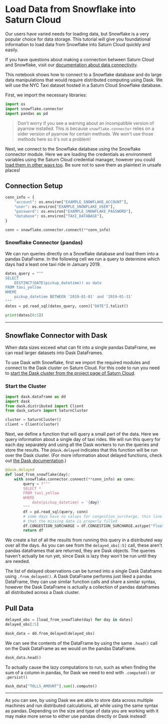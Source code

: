 # Load Data from Snowflake into Saturn Cloud


Our users have varied needs for loading data, but Snowflake is a very popular choice for data storage. This tutorial will give you foundational information to load data from Snowflake into Saturn Cloud quickly and easily.

If you have questions about making a connection between Saturn Cloud and Snowflake, visit our [documentation about data connectivity](https://saturncloud.io/docs/getting-started/connect_data/).

This notebook shows how to connect to a Snowflake database and do large data manipulations that would require distributed computing using Dask. We will use the NYC Taxi dataset hosted in a Saturn Cloud Snowflake database.

First, we import the necessary libraries:


```python
import os
import snowflake.connector
import pandas as pd
```

> Don't worry if you see a warning about an incompatible version of pyarrow installed. This is because `snowflake.connector` relies on a older version of pyarrow for certain methods. We won't use those methods here so it's not a problem!

Next, we connect to the Snowflake database using the Snowflake connector module. Here we are loading the credentials as environment variables using the Saturn Cloud credential manager, however you could [load them in other ways too](https://www.saturncloud.io/docs/getting-started/credentials/). Be sure not to save them as plaintext in unsafe places!

## Connection Setup


```python
conn_info = {
    "account": os.environ["EXAMPLE_SNOWFLAKE_ACCOUNT"],
    "user": os.environ["EXAMPLE_SNOWFLAKE_USER"],
    "password": os.environ["EXAMPLE_SNOWFLAKE_PASSWORD"],
    "database": os.environ["TAXI_DATABASE"],
}

conn = snowflake.connector.connect(**conn_info)
```

### Snowflake Connector (pandas)

We can run queries directly on a Snowflake database and load them into a pandas DataFrame. In the following cell we run a query to determine which days had a least one taxi ride in January 2019.


```python
dates_query = """
SELECT
    DISTINCT(DATE(pickup_datetime)) as date
FROM taxi_yellow
WHERE
    pickup_datetime BETWEEN '2019-01-01' and '2019-01-31'
"""
dates = pd.read_sql(dates_query, conn)["DATE"].tolist()

print(dates[0:5])
```

<hr>

## Snowflake Connector with Dask

When data sizes exceed what can fit into a single pandas DataFrame, we can read larger datasets into Dask DataFrames.

To use Dask with Snowflake, first we import the required modules and connect to the Dask cluster on Saturn Cloud. For this code to run you need to [start the Dask cluster from the project page of Saturn Cloud](https://saturncloud.io/docs/examples/dask/create_cluster_ui/).

### Start the Cluster


```python
import dask.dataframe as dd
import dask
from dask.distributed import Client
from dask_saturn import SaturnCluster

cluster = SaturnCluster()
client = Client(cluster)
```

Next, we define a function that will query a small part of the data. Here we query information about a single day of taxi rides. We will run this query for each day separately and using all the Dask workers to run the queries and store the results. The `@dask.delayed` indicates that this function will be run over the Dask cluster. (For more information about delayed functions, check out [the Dask documentation](https://docs.dask.org/en/latest/).)


```python
@dask.delayed
def load_from_snowflake(day):
    with snowflake.connector.connect(**conn_info) as conn:
        query = f"""
        SELECT *
        FROM taxi_yellow
        WHERE
            date(pickup_datetime) = '{day}'
        """
        df = pd.read_sql(query, conn)
        # some days have no values for congestion_surcharge, this line ensures
        # that the missing data is properly filled
        df.CONGESTION_SURCHARGE = df.CONGESTION_SURCHARGE.astype("float64")
        return df
```

We create a list of all the results from running this query in a distributed way over all the days. As you can see from the `delayed_obs[:5]` call, these aren't pandas dataframes that are returned, they are Dask objects. The queries haven't actually be run yet, since Dask is lazy they won't be run until they are needed.

The list of delayed observations can be turned into a single Dask Dataframe using `.from_delayed()`. A Dask DataFrame performs just liked a pandas DataFrame, they can use similar function calls and share a similar syntax, however the Dask DataFrame is actually a collection of pandas dataframes all distributed across a Dask cluster.

## Pull Data


```python
delayed_obs = [load_from_snowflake(day) for day in dates]
delayed_obs[:5]

dask_data = dd.from_delayed(delayed_obs)
```

We can see the contents of the DataFrame by using the same `.head()` call on the Dask DataFrame as we would on the pandas DataFrame.


```python
dask_data.head()
```

To actually cause the lazy computations to run, such as when finding the sum of a column in pandas, for Dask we need to end with `.computed()` or `.persist()`


```python
dask_data["TOLLS_AMOUNT"].sum().compute()
```

<hr>
As you can see, by using Dask we are able to store data across multiple machines and run distributed calculations, all while using the same syntax as pandas. Depending on the size and type of data you are working with it may make more sense to either use pandas directly or Dask instead!
